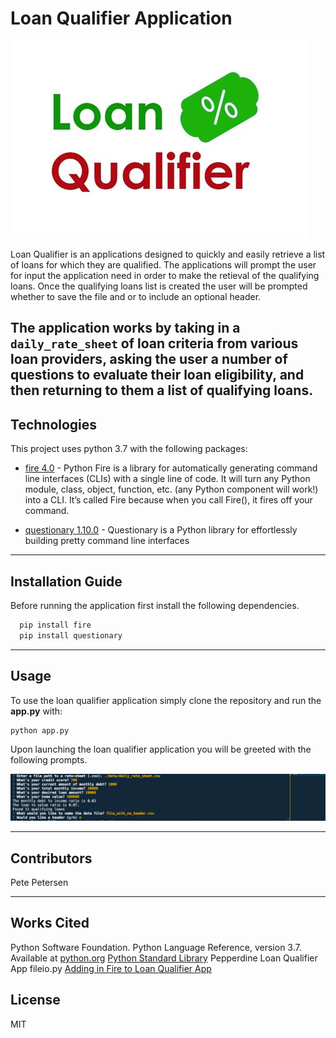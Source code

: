 # Loan Qualifier Application

![Loan Qualifier Prompts](Images/loan_qual_logo.jpg)

Loan Qualifier is an applications designed to quickly and easily retrieve a list of loans for which they are qualified.  The applications will prompt the user for input the application need in order to make the retieval of the qualifying loans.   Once the qualifying loans list is created the user will be prompted whether to save the file and or to include an optional header.


 The application works by taking in a `daily_rate_sheet` of loan criteria from various loan providers, asking the user a number of questions to evaluate their loan eligibility, and then returning to them a list of qualifying loans.  
---

## Technologies

This project uses python 3.7 with the following packages:


* [fire 4.0](https://pypi.org/project/fire/) - Python Fire is a library for automatically generating command line interfaces (CLIs) with a single line of code.  It will turn any Python module, class, object, function, etc. (any Python component will work!) into a CLI. It’s called Fire because when you call Fire(), it fires off your command.


* [questionary 1.10.0](https://pypi.org/project/questionary/) - Questionary is a Python library for effortlessly building pretty command line interfaces 

---

## Installation Guide

Before running the application first install the following dependencies.

```python
  pip install fire
  pip install questionary
```

---

## Usage

To use the loan qualifier application simply clone the repository and run the **app.py** with:

```python
python app.py
```

Upon launching the loan qualifier application you will be greeted with the following prompts.

![Loan Qualifier Prompts](Images/loan_qalifier.png)




---

## Contributors

Pete Petersen

---

## Works Cited

Python Software Foundation. Python Language Reference, version 3.7. Available at [python.org](http://www.python.org)
[Python Standard Library](https://docs.python.org/3/library/index.html)
Pepperdine Loan Qualifier App fileio.py [Adding in Fire to Loan Qualifier App](https://courses.bootcampspot.com/courses/1103/files/1264429/download)

## License

MIT
